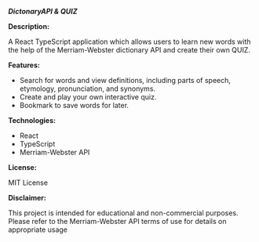 ***DictonaryAPI & QUIZ***

**Description:**

A React TypeScript application which allows users to learn new words with the help of the Merriam-Webster dictionary API and create their own QUIZ.

**Features:**

- Search for words and view  definitions, including parts of speech, etymology, pronunciation, and synonyms.
- Create and play your own interactive quiz.
- Bookmark to save words for later.


**Technologies:**
- React 
- TypeScript
- Merriam-Webster API

**License:**

MIT License

**Disclaimer:**

This project is intended for educational and non-commercial purposes. Please refer to the Merriam-Webster API terms of use for details on appropriate usage
